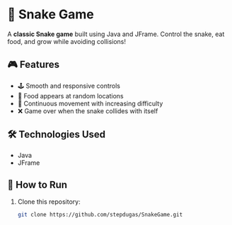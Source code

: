 # 🐍 Snake Game  

A **classic Snake game** built using Java and JFrame. Control the snake, eat food, and grow while avoiding collisions!  

## 🎮 Features  
- 🕹️ Smooth and responsive controls  
- 🍎 Food appears at random locations  
- 🔄 Continuous movement with increasing difficulty  
- ❌ Game over when the snake collides with itself  

## 🛠️ Technologies Used  
- Java  
- JFrame  

## 🚀 How to Run  
1. Clone this repository:  
   ```bash
   git clone https://github.com/stepdugas/SnakeGame.git
